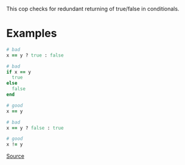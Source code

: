 
This cop checks for redundant returning of true/false in conditionals.

# Examples

```ruby
# bad
x == y ? true : false

# bad
if x == y
  true
else
  false
end

# good
x == y

# bad
x == y ? false : true

# good
x != y
```

[Source](http://www.rubydoc.info/gems/rubocop/RuboCop/Cop/Style/RedundantConditional)